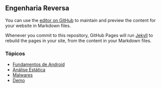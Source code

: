 ## Engenharia Reversa

You can use the [editor on GitHub](https://github.com/darknenblack/RevEng-Android/edit/gh-pages/index.md) to maintain and preview the content for your website in Markdown files.

Whenever you commit to this repository, GitHub Pages will run [Jekyll](https://jekyllrb.com/) to rebuild the pages in your site, from the content in your Markdown files.

### Tópicos
- [Fundamentos de Android](link)
- [Análise Estática](link)
- [Malwares](link)
- [Demo](link)
